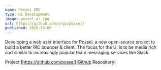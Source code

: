 ```yaml
---
name: Possel IRC
type: UI Development
image: possel-ui.jpg
url: https://github.com/orgs/possel/
published: 2015-10-06
---
```


Developing a web user interface for Possel, a new open-source project to build a better
IRC bouncer & client. The focus for the UI is to be media rich and similar to increasingly
popular team messaging services like Slack.

Project [https://github.com/possel](Github Repository)


